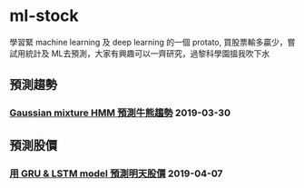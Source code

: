 # ml-stock

學習緊 machine learning 及 deep learning 的一個 protato, 買股票輸多贏少，嘗試用統計及 ML去預測，大家有興趣可以一齊研究，過黎科學園搵我吹下水

## 預測趨勢

### [Gaussian mixture HMM 預測牛熊趨勢](https://github.com/giggslam/ml-stock/tree/master/gaussian_hmm) 2019-03-30

## 預測股價

### [用 GRU & LSTM model 預測明天股價](https://github.com/giggslam/ml-stock/tree/master/FinMind/FinMind.ipynb) 2019-04-07